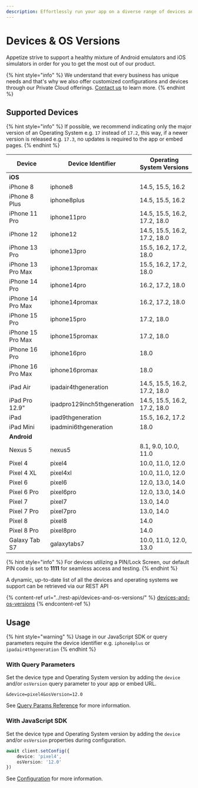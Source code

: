 ```yaml
---
description: Effortlessly run your app on a diverse range of devices and operating systems
---
```


# Devices & OS Versions

Appetize strive to support a healthy mixture of Android emulators and iOS simulators in order for you to get the most out of our product.

{% hint style="info" %}
We understand that every business has unique needs and that's why we also offer customized configurations and devices through our Private Cloud offerings. [Contact us](https://appetize.io/contact-us) to learn more.
{% endhint %}

## Supported Devices

{% hint style="info" %}
If possible, we recommend indicating only the major version of an Operating System e.g. `17` instead of `17.2`, this way, if a newer version is released e.g. `17.3`, no updates is required to the app or embed pages.
{% endhint %}

| Device            | Device Identifier           | Operating System Versions    |
| ----------------- | --------------------------- | ---------------------------- |
| **iOS**           |                             |                              |
| iPhone 8          | iphone8                     | 14.5, 15.5, 16.2             |
| iPhone 8 Plus     | iphone8plus                 | 14.5, 15.5, 16.2             |
| iPhone 11 Pro     | iphone11pro                 | 14.5, 15.5, 16.2, 17.2, 18.0 |
| iPhone 12         | iphone12                    | 14.5, 15.5, 16.2, 17.2, 18.0 |
| iPhone 13 Pro     | iphone13pro                 | 15.5, 16.2, 17.2, 18.0       |
| iPhone 13 Pro Max | iphone13promax              | 15.5, 16.2, 17.2, 18.0       |
| iPhone 14 Pro     | iphone14pro                 | 16.2, 17.2, 18.0             |
| iPhone 14 Pro Max | iphone14promax              | 16.2, 17.2, 18.0             |
| iPhone 15 Pro     | iphone15pro                 | 17.2, 18.0                   |
| iPhone 15 Pro Max | iphone15promax              | 17.2, 18.0                   |
| iPhone 16 Pro     | iphone16pro                 | 18.0                         |
| iPhone 16 Pro Max | iphone16promax              | 18.0                         |
| iPad Air          | ipadair4thgeneration        | 14.5, 15.5, 16.2, 17.2, 18.0 |
| iPad Pro 12.9"    | ipadpro129inch5thgeneration | 14.5, 15.5, 16.2, 17.2, 18.0 |
| iPad              | ipad9thgeneration           | 15.5, 16.2, 17.2             |
| iPad Mini         | ipadmini6thgeneration       | 18.0                         |
| **Android**       |                             |                              |
| Nexus 5           | nexus5                      | 8.1, 9.0, 10.0, 11.0         |
| Pixel 4           | pixel4                      | 10.0, 11.0, 12.0             |
| Pixel 4 XL        | pixel4xl                    | 10.0, 11.0, 12.0             |
| Pixel 6           | pixel6                      | 12.0, 13.0, 14.0             |
| Pixel 6 Pro       | pixel6pro                   | 12.0, 13.0, 14.0             |
| Pixel 7           | pixel7                      | 13.0, 14.0                   |
| Pixel 7 Pro       | pixel7pro                   | 13.0, 14.0                   |
| Pixel 8           | pixel8                      | 14.0                         |
| Pixel 8 Pro       | pixel8pro                   | 14.0                         |
| Galaxy Tab S7     | galaxytabs7                 | 10.0, 11.0, 12.0, 13.0       |

{% hint style="info" %}
For devices utilizing a PIN/Lock Screen, our default PIN code is set to **1111** for seamless access and testing.
{% endhint %}

A dynamic, up-to-date list of all the devices and operating systems we support can be retrieved via our REST API

{% content-ref url="../rest-api/devices-and-os-versions/" %}
[devices-and-os-versions](../rest-api/devices-and-os-versions/)
{% endcontent-ref %}

## Usage

{% hint style="warning" %}
Usage in our JavaScript SDK or query parameters require the device identifier e.g. `iphone8plus` or `ipadair4thgeneration`
{% endhint %}

### With Query Parameters

Set the device type and Operating System version by adding the `device` and/or `osVersion` query parameter to your app or embed URL.

```uri
&device=pixel4&osVersion=12.0
```

See [Query Params Reference](../platform/query-params-reference.md#device) for more information.

### With JavaScript SDK

Set the device type and Operating System version by adding the `device` and/or `osVersion` properties during configuration.

```typescript
await client.setConfig({
    device: 'pixel4',
    osVersion: '12.0'
})
```

See [Configuration](../javascript-sdk/configuration.md#device) for more information.
